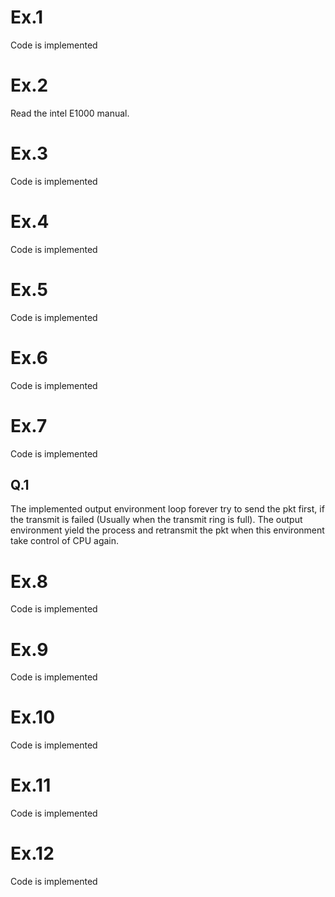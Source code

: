 # Ex.1
Code is implemented

# Ex.2
Read the intel E1000 manual.

# Ex.3
Code is implemented

# Ex.4
Code is implemented

# Ex.5
Code is implemented

# Ex.6
Code is implemented

# Ex.7
Code is implemented

## Q.1
The implemented output environment loop forever try to send the pkt first, if the transmit is failed (Usually when the transmit ring is full). The output environment yield the process and retransmit the pkt when this environment take control of CPU again.

# Ex.8
Code is implemented

# Ex.9
Code is implemented

# Ex.10
Code is implemented

# Ex.11
Code is implemented

# Ex.12
Code is implemented
